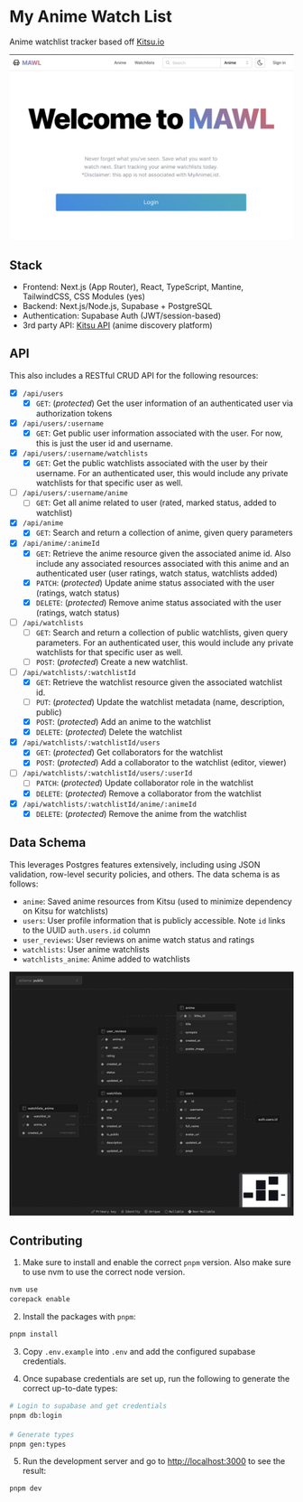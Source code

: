 # My Anime Watch List

Anime watchlist tracker based off [Kitsu.io](https://kitsu.io/explore/anime)

![Homepage](public/homepage.jpg)

## Stack

- Frontend: Next.js (App Router), React, TypeScript, Mantine, TailwindCSS, CSS Modules (yes)
- Backend: Next.js/Node.js, Supabase + PostgreSQL
- Authentication: Supabase Auth (JWT/session-based)
- 3rd party API: [Kitsu API](https://kitsu.docs.apiary.io/#) (anime discovery platform)

## API

This also includes a RESTful CRUD API for the following resources:

- [x] `/api/users`
  - [x] `GET`: (_protected_) Get the user information of an authenticated user via authorization tokens
- [x] `/api/users/:username`
  - [x] `GET`: Get public user information associated with the user. For now, this is just the user id and username.
- [x] `/api/users/:username/watchlists`
  - [x] `GET`: Get the public watchlists associated with the user by their username. For an authenticated user, this would include any private watchlists for that specific user as well.
- [ ] `/api/users/:username/anime`
  - [ ] `GET`: Get all anime related to user (rated, marked status, added to watchlist)
- [x] `/api/anime`
  - [x] `GET`: Search and return a collection of anime, given query parameters
- [x] `/api/anime/:animeId`
  - [x] `GET`: Retrieve the anime resource given the associated anime id. Also include any associated resources associated with this anime and an authenticated user (user ratings, watch status, watchlists added)
  - [x] `PATCH`: (_protected_) Update anime status associated with the user (ratings, watch status)
  - [x] `DELETE`: (_protected_) Remove anime status associated with the user (ratings, watch status)
- [ ] `/api/watchlists`
  - [ ] `GET`: Search and return a collection of public watchlists, given query parameters. For an authenticated user, this would include any private watchlists for that specific user as well.
  - [ ] `POST`: (_protected_) Create a new watchlist.
- [ ] `/api/watchlists/:watchlistId`
  - [x] `GET`: Retrieve the watchlist resource given the associated watchlist id.
  - [ ] `PUT`: (_protected_) Update the watchlist metadata (name, description, public)
  - [x] `POST`: (_protected_) Add an anime to the watchlist
  - [x] `DELETE`: (_protected_) Delete the watchlist
- [x] `/api/watchlists/:watchlistId/users`
  - [x] `GET`: (_protected_) Get collaborators for the watchlist
  - [x] `POST`: (_protected_) Add a collaborator to the watchlist (editor, viewer)
- [ ] `/api/watchlists/:watchlistId/users/:userId`
  - [ ] `PATCH`: (_protected_) Update collaborator role in the watchlist
  - [x] `DELETE`: (_protected_) Remove a collaborator from the watchlist
- [x] `/api/watchlists/:watchlistId/anime/:animeId`
  - [x] `DELETE`: (_protected_) Remove the anime from the watchlist

## Data Schema

This leverages Postgres features extensively, including using JSON validation, row-level security policies, and others. The data schema is as follows:

- `anime`: Saved anime resources from Kitsu (used to minimize dependency on Kitsu for watchlists)
- `users`: User profile information that is publicly accessible. Note `id` links to the UUID `auth.users.id` column
- `user_reviews`: User reviews on anime watch status and ratings
- `watchlists`: User anime watchlists
- `watchlists_anime`: Anime added to watchlists

![Schema](public/db-schema.jpg)

## Contributing

1. Make sure to install and enable the correct `pnpm` version. Also make sure to use nvm to use the correct node version.

```sh
nvm use
corepack enable
```

2. Install the packages with `pnpm`:

```sh
pnpm install
```

3. Copy `.env.example` into `.env` and add the configured supabase credentials.

4. Once supabase credentials are set up, run the following to generate the correct up-to-date types:

```sh
# Login to supabase and get credentials
pnpm db:login

# Generate types
pnpm gen:types
```

5. Run the development server and go to [http://localhost:3000](http://localhost:3000) to see the result:

```sh
pnpm dev
```
